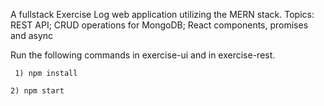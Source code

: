 A fullstack Exercise Log web application utilizing the MERN stack. 
Topics: REST API; CRUD operations for MongoDB; React components, promises and async

Run the following commands in exercise-ui and in exercise-rest.


``` 1) npm install```

``` 2) npm start ```

